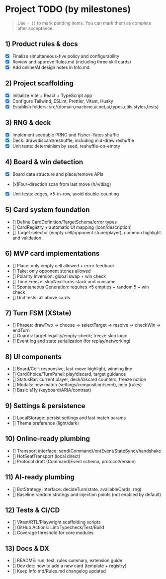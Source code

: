 # Project TODO (by milestones)

> Use `- []` to mark pending items. You can mark them as complete after acceptance.

## 1) Product rules & docs

- [x] Finalize simultaneous-five policy and configurability
- [x] Review and approve Rules.md (including three skill cards)
- [x] Add online/AI design notes in Info.md

## 2) Project scaffolding

- [x] Initialize Vite + React + TypeScript app
- [x] Configure Tailwind, ESLint, Prettier, Vitest, Husky
- [x] Establish folders: src/{domain,machine,ui,net,ai,types,utils,styles,tests}

## 3) RNG & deck

- [x] Implement seedable PRNG and Fisher–Yates shuffle
- [x] Deck: draw/discard/reshuffle, including mid-draw reshuffle
- [x] Unit tests: determinism by seed, reshuffle-on-empty

## 4) Board & win detection

- [x] Board data structure and place/remove APIs
- [x]Four-direction scan from last move (h/v/diag)
- [x] Unit tests: edges, ≥5-in-row, avoid double-counting

## 5) Card system foundation

- [] Define CardDefinition/TargetSchema/error types
- [] CardRegistry + automatic UI mapping (icon/description)
- [] Target selector (empty cell/opponent stone/player), common highlight and validation

## 6) MVP card implementations

- [] Place: only empty cell allowed + error feedback
- [] Take: only opponent stones allowed
- [] Polarity Inversion: global swap + win check
- [] Time Freeze: skipNextTurns stack and consume
- [] Spontaneous Generation: requires ≥5 empties + random 5 + win check
- [] Unit tests: all above cards

## 7) Turn FSM (XState)

- [] Phases: drawTwo → choose → selectTarget → resolve → checkWin → endTurn
- [] Guards: target legality/empty-check; freeze skip logic
- [] Event log and state serialization (for replay/networking)

## 8) UI components

- [] Board/Cell: responsive, last-move highlight, winning line
- [] CardChoice/TurnPanel: play/discard, target guidance
- [] StatusBar: current player, deck/discard counters, freeze notice
- [] Modals: new match (settings/composition/seed), help (rules)
- [] Basic a11y (keyboard/ARIA/contrast)

## 9) Settings & persistence

- [] LocalStorage: persist settings and last match params
- [] Theme preference (light/dark)

## 10) Online-ready plumbing

- [] Transport interface: send(Command)/on(Event/StateSync)/handshake
- [] HotSeatTransport (local direct)
- [] Protocol draft (Command/Event schema, protocolVersion)

## 11) AI-ready plumbing

- [] BotStrategy interface: decideTurn(state, availableCards, rng)
- [] Baseline random strategy and injection points (not enabled by default)

## 12) Tests & CI/CD

- [] Vitest/RTL/Playwright scaffolding scripts
- [] GitHub Actions: Lint/Typecheck/Test/Build
- [] Coverage threshold for core modules

## 13) Docs & DX

- [] README: run, test, rules summary, extension guide
- [] Dev doc: how to add a new card (template + registry)
- [] Keep Info.md/Rules.md changelog updated
